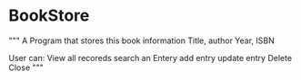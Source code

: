 # BookStore

"""
A Program that stores this book information
Title, author
Year, ISBN

User can:
View all recoreds
search an Entery
add entry
update entry
Delete
Close
"""
